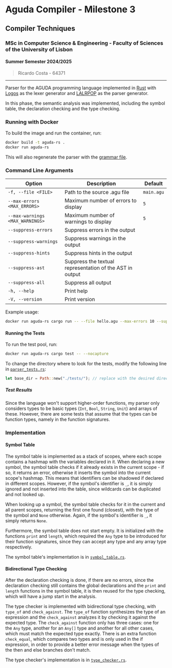 # Aguda Compiler - Milestone 3

## Compiler Techniques
### MSc in Computer Science & Engineering - Faculty of Sciences of the University of Lisbon
#### Summer Semester 2024/2025

> Ricardo Costa - 64371

---

Parser for the AGUDA programming language implemented in [Rust](https://www.rust-lang.org/) with [Logos](https://logos.maciej.codes/) as the lexer generator and [LALRPOP](https://lalrpop.github.io/lalrpop/) as the parser generator.

In this phase, the semantic analysis was implemented, including the symbol table, the declaration checking and the type checking.

### Running with Docker

To build the image and run the container, run:

```sh
docker build -t aguda-rs .
docker run aguda-rs
```

This will also regenerate the parser with the [grammar file](./src/grammar.lalrpop).

### Command Line Arguments

| Option                          | Description                                               | Default    |
|---------------------------------|-----------------------------------------------------------|------------|
| `-f, --file <FILE>`             | Path to the source .agu file                              | `main.agu` |
| `--max-errors <MAX_ERRORS>`     | Maximum number of errors to display                       | `5`        |
| `--max-warnings <MAX_WARNINGS>` | Maximum number of warnings to display                     | `5`        |
| `--suppress-errors`             | Suppress errors in the output                             |            |
| `--suppress-warnings`           | Suppress warnings in the output                           |            |
| `--suppress-hints`              | Suppress hints in the output                              |            |
| `--suppress-ast`                | Suppress the textual representation of the AST in output  |            |
| `--suppress-all`                | Suppress all output                                       |            |
| `-h, --help`                    | Print help                                                |            |
| `-V, --version`                 | Print version                                             |            |

Example usage:

```sh
docker run aguda-rs cargo run -- --file hello.agu --max-errors 10 --suppress-ast
```

#### Running the Tests

To run the test pool, run:

```sh
docker run aguda-rs cargo test -- --nocapture
```

To change the directory where to look for the tests, modify the following line in [`parser_tests.rs`](./tests/parser_tests.rs):

```rust
let base_dir = Path::new("./tests/"); // replace with the desired directory
```

##### Test Results

Since the language won't support higher-order functions, my parser only considers types to be basic types (`Int`, `Bool`, `String`, `Unit`) and arrays of these. However, there are some tests that assume that the types can be function types, namely in the function signatures.

### Implementation

#### Symbol Table

The symbol table is implemented as a stack of scopes, where each scope contains a hashmap with the variables declared in it. 
When declaring a new symbol, the symbol table checks if it already exists in the current scope - if so, it returns an error, otherwise it inserts the symbol into the current scope's hashmap. This means that identifiers can be shadowed if declared in different scopes. However, if the symbol's identifier is `_`, it is simply ignored and not inserted into the table, since wildcards can be duplicated and not looked up.

When looking up a symbol, the symbol table checks for it in the current and all parent scopes, returning the first one found (closest), with the type of the symbol and `None` otherwise. Again, if the symbol's identifier is `_`, it simply returns `None`.

Furthermore, the symbol table does not start empty. It is initialized with the functions `print` and `length`, which required the `Any` type to be introduced for their function signatures, since they can accept any type and any array type respectively.

The symbol table's implementation is in [`symbol_table.rs`](./src/semantic/symbol_table.rs).


#### Bidirectional Type Checking

After the declaration checking is done, if there are no errors, since the declaration checking still contains the global declarations and the `print` and `length` functions in the symbol table, it is then reused for the type checking, which will have a jump start in the analysis. 

The type checker is implemented with bidirectional type checking, with `type_of` and `check_against`.
The `type_of` function synthesizes the type of an expression and the `check_against` analyzes it by checking it against the expected type.
The `check_against` function only has three cases: one for the `Any` type, another for an `Any[]` type and another for all other cases, which must match the expected type exactly.
There is an extra function `check_equal`, which compares two types and is only used in the if expression, in order to provide a better error message when the types of the then and else branches don't match.

The type checker's implementation is in [`type_checker.rs`](./src/semantic/type_checker.rs).